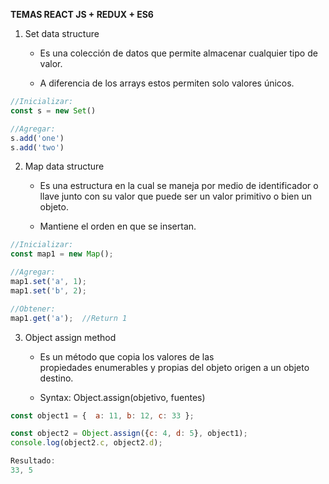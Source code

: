 **TEMAS REACT JS + REDUX + ES6**


1. Set data structure

    * Es una colección de datos que permite almacenar cualquier tipo de valor.

    * A diferencia de los arrays estos permiten solo valores únicos.

```Javascript
//Inicializar: 
const s = new Set()
```

```Javascript
//Agregar:
s.add('one')
s.add('two')
```

2. Map data structure

    * Es una estructura en la cual se maneja por medio de identificador o llave junto con su valor que puede ser un valor primitivo o bien un objeto.

    * Mantiene el orden en que se insertan.

```Javascript
//Inicializar:
const map1 = new Map();
```

```Javascript
//Agregar:
map1.set('a', 1);
map1.set('b', 2);
```

```Javascript
//Obtener:
map1.get('a');  //Return 1
```

3. Object assign method

    * Es un método que copia los valores de las propiedades enumerables y propias del objeto origen a un objeto destino.

    * Syntax: Object.assign(objetivo, fuentes) 

```Javascript
const object1 = {  a: 11, b: 12, c: 33 };  

const object2 = Object.assign({c: 4, d: 5}, object1);  
console.log(object2.c, object2.d); 

Resultado:
33, 5
```
